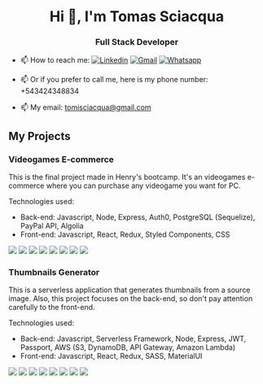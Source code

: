 <h1 align="center">Hi 👋, I'm Tomas Sciacqua</h1>
<h3 align="center">Full Stack Developer</h3>

- 📫 How to reach me: [![Linkedin](https://img.shields.io/badge/LinkedIn-0077B5?style=for-the-badge&logo=linkedin&logoColor=white)](https://www.linkedin.com/in/tomas-sciacqua) [![Gmail](https://img.shields.io/badge/Gmail-D14836?style=for-the-badge&logo=gmail&logoColor=white)](mailto:tomisciacqua@gmail.com) [![Whatsapp](https://img.shields.io/badge/WhatsApp-25D366?style=for-the-badge&logo=whatsapp&logoColor=white)](https://api.whatsapp.com/send/?phone=543424348834&text&app_absent=0)

- 📫 Or if you prefer to call me, here is my phone number: +543424348834

- 📫 My email: tomisciacqua@gmail.com

## My Projects

### Videogames E-commerce

This is the final project made in Henry's bootcamp. It's an videogames e-commerce where you can purchase any videogame you want for PC.

Technologies used:

- Back-end:
  Javascript, Node, Express, Auth0, PostgreSQL (Sequelize), PayPal API, Algolia
- Front-end:
  Javascript, React, Redux, Styled Components, CSS

<img src="/images/videogames-ecommerce/1.png" atl="1"/>
<img src="/images/videogames-ecommerce/2.png" atl="2"/>
<img src="/images/videogames-ecommerce/3.png" atl="3"/>
<img src="/images/videogames-ecommerce/4.png" atl="4"/>
<img src="/images/videogames-ecommerce/5.png" atl="5"/>
<img src="/images/videogames-ecommerce/6.png" atl="6"/>
<img src="/images/videogames-ecommerce/7.png" atl="7"/>
<img src="/images/videogames-ecommerce/8.png" atl="8"/>

### Thumbnails Generator

This is a serverless application that generates thumbnails from a source image. Also, this project focuses on the back-end, so don't pay attention carefully to the front-end.

Technologies used:

- Back-end:
  Javascript, Serverless Framework, Node, Express, JWT, Passport, AWS (S3, DynamoDB, API Gateway, Amazon Lambda)
- Front-end:
  Javascript, React, Redux, SASS, MaterialUI

<img src="/images/videogames-ecommerce/1.png" atl="1"/>
<img src="/images/videogames-ecommerce/2.png" atl="2"/>
<img src="/images/videogames-ecommerce/3.png" atl="3"/>
<img src="/images/videogames-ecommerce/4.png" atl="4"/>
<img src="/images/videogames-ecommerce/5.png" atl="5"/>
<img src="/images/videogames-ecommerce/6.png" atl="6"/>
<img src="/images/videogames-ecommerce/7.png" atl="7"/>
<img src="/images/videogames-ecommerce/8.png" atl="8"/>
